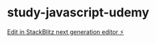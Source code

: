 # study-javascript-udemy

[Edit in StackBlitz next generation editor ⚡️](https://stackblitz.com/~/github.com/masattv/study-javascript-udemy)